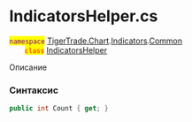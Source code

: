 
# IndicatorsHelper.cs
<mark style="color:purple;">`namespace`</mark> [TigerTrade.Chart](../../../../TigerTrade.Chart.md).[Indicators](../../../../TigerTrade.Chart/Indicators.md).[Common](../../../../TigerTrade.Chart/Indicators/Common.md)  
&nbsp;&nbsp;&nbsp;&nbsp;&nbsp;&nbsp;&nbsp;<mark style="color:red;">`class`</mark> [IndicatorsHelper](../IndicatorsHelper.cs.md)

Описание

### Синтаксис
```csharp
public int Count { get; }
```

